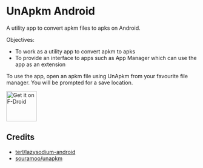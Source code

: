 # UnApkm Android

A utility app to convert apkm files to apks on Android.

Objectives:
- To work as a utility app to convert apkm to apks
- To provide an interface to apps such as App Manager which can use the app as an extension

To use the app, open an apkm file using UnApkm from your favourite file manager. You will be prompted for a save location.

[<img src="https://fdroid.gitlab.io/artwork/badge/get-it-on.png"
     alt="Get it on F-Droid"
     height="80">](https://f-droid.org/packages/io.github.muntashirakon.unapkm/)

## Credits
- [terl/lazysodium-android](https://github.com/terl/lazysodium-android)
- [souramoo/unapkm](https://github.com/souramoo/unapkm)
